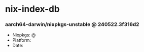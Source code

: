 # nix-index-db
### aarch64-darwin/nixpkgs-unstable @ 240522.3f316d2
- Nixpkgs: @[](https://github.com/NixOS/nixpkgs/commit/3f316d2a50699a78afe5e77ca486ad553169061e)
- Platform: 
- Date: 
